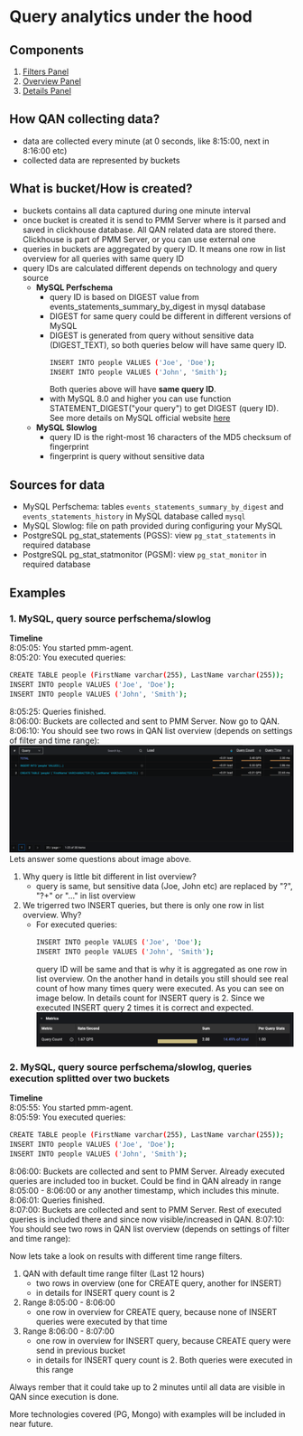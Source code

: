# Query analytics under the hood

## Components
1. [Filters Panel](./query-analytics.md#filters-panel)
2. [Overview Panel](./query-analytics.md#overview-panel)
3. [Details Panel](./query-analytics.md#details-panel)

## How QAN collecting data?
- data are collected every minute (at 0 seconds, like 8:15:00, next in 8:16:00 etc)
- collected data are represented by buckets

## What is bucket/How is created?
- buckets contains all data captured during one minute interval
- once bucket is created it is send to PMM Server where is it parsed and saved in clickhouse database. All QAN related data are stored there. Clickhouse is part of PMM Server, or you can use external one
- queries in buckets are aggregated by query ID. It means one row in list overview for all queries with same query ID
- query IDs are calculated different depends on technology and query source
    - **MySQL Perfschema**
        - query ID is based on DIGEST value from events_statements_summary_by_digest in mysql database
        - DIGEST for same query could be different in different versions of MySQL 
        - DIGEST is generated from query without sensitive data (DIGEST_TEXT), so both queries below will have same query ID.  
            ```sh
            INSERT INTO people VALUES ('Joe', 'Doe');  
            INSERT INTO people VALUES ('John', 'Smith');  
            ```
            Both queries above will have **same query ID**. 
        - with MySQL 8.0 and higher you can use function STATEMENT_DIGEST("your query") to get DIGEST (query ID). See more details on MySQL official website [here](https://dev.mysql.com/doc/refman/8.0/en/encryption-functions.html#function_statement-digest "MySQL Perfschema digest details")
    - **MySQL Slowlog**
        - query ID is the right-most 16 characters of the MD5 checksum of fingerprint
        - fingerprint is query without sensitive data

## Sources for data
- MySQL Perfschema: tables `events_statements_summary_by_digest` and `events_statements_history` in MySQL database called `mysql`
- MySQL Slowlog: file on path provided during configuring your MySQL
- PostgreSQL pg_stat_statements (PGSS): view `pg_stat_statements` in required database
- PostgreSQL pg_stat_statmonitor (PGSM): view `pg_stat_monitor` in required database

## Examples
### 1. MySQL, query source perfschema/slowlog
**Timeline**   
8:05:05: You started pmm-agent.  
8:05:20: You executed queries:
```sh  
CREATE TABLE people (FirstName varchar(255), LastName varchar(255));
INSERT INTO people VALUES ('Joe', 'Doe');
INSERT INTO people VALUES ('John', 'Smith');
```
8:05:25: Queries finished.   
8:06:00: Buckets are collected and sent to PMM Server. Now go to QAN.  
8:06:10: You should see two rows in QAN list overview (depends on settings of filter and time range):
![QAN MySQL Example 1 List Overview](../_images/PMM_Query_Analytics_Example1_Overview.png) 
Lets answer some questions about image above.  
1. Why query is little bit different in list overview?
    - query is same, but sensitive data (Joe, John etc) are replaced by "?", "?+" or "..." in list overview
2. We trigerred two INSERT queries, but there is only one row in list overview. Why?
    - For executed queries:  
        ```sh
        INSERT INTO people VALUES ('Joe', 'Doe');   
        INSERT INTO people VALUES ('John', 'Smith');
        ```  
        query ID will be same and that is why it is aggregated as one row in list overview. On the another hand in details you still should see real count of how many times query were executed. As you can see on image below. In details count for INSERT query is 2. Since we executed INSERT query 2 times it is correct and expected.
        ![QAN MySQL Example 1 Details](../_images/PMM_Query_Analytics_Example1_Details.png) 

### 2. MySQL, query source perfschema/slowlog, queries execution splitted over two buckets
**Timeline**  
8:05:55: You started pmm-agent.  
8:05:59: You executed queries:  
```sh
CREATE TABLE people (FirstName varchar(255), LastName varchar(255));
INSERT INTO people VALUES ('Joe', 'Doe'); 
INSERT INTO people VALUES ('John', 'Smith'); 
```  
8:06:00: Buckets are collected and sent to PMM Server. Already executed queries are included too in bucket. Could be find in QAN already in range 8:05:00 - 8:06:00 or any another timestamp, which includes this minute.  
8:06:01: Queries finished.    
8:07:00: Buckets are collected and sent to PMM Server. Rest of executed queries is included there and since now visible/increased in QAN.
8:07:10: You should see two rows in QAN list overview (depends on settings of filter and time range):

Now lets take a look on results with different time range filters.
1. QAN with default time range filter (Last 12 hours)
    - two rows in overview (one for CREATE query, another for INSERT)
    - in details for INSERT query count is 2
2. Range 8:05:00 - 8:06:00
    - one row in overview for CREATE query, because none of INSERT queries were executed by that time
3. Range 8:06:00 - 8:07:00
    - one row in overview for INSERT query, because CREATE query were send in previous bucket
    - in details for INSERT query count is 2. Both queries were executed in this range

Always rember that it could take up to 2 minutes until all data are visible in QAN since execution is done.

More technologies covered (PG, Mongo) with examples will be included in near future.